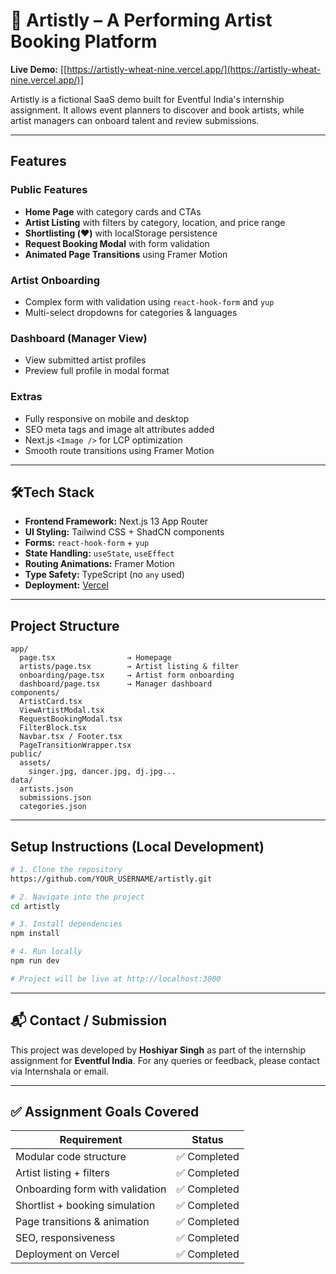 # 🎤 Artistly – A Performing Artist Booking Platform

**Live Demo:** [[https://artistly-wheat-nine.vercel.app/](https://artistly-wheat-nine.vercel.app/)]

Artistly is a fictional SaaS demo built for Eventful India's internship assignment. It allows event planners to discover and book artists, while artist managers can onboard talent and review submissions.

---

## Features

### Public Features
- **Home Page** with category cards and CTAs
- **Artist Listing** with filters by category, location, and price range
- **Shortlisting (❤️)** with localStorage persistence
- **Request Booking Modal** with form validation
- **Animated Page Transitions** using Framer Motion

### Artist Onboarding
- Complex form with validation using `react-hook-form` and `yup`
- Multi-select dropdowns for categories & languages

### Dashboard (Manager View)
- View submitted artist profiles
- Preview full profile in modal format

### Extras
- Fully responsive on mobile and desktop
- SEO meta tags and image alt attributes added
- Next.js `<Image />` for LCP optimization
- Smooth route transitions using Framer Motion

---

## 🛠Tech Stack

- **Frontend Framework:** Next.js 13 App Router
- **UI Styling:** Tailwind CSS + ShadCN components
- **Forms:** `react-hook-form` + `yup`
- **State Handling:** `useState`, `useEffect`
- **Routing Animations:** Framer Motion
- **Type Safety:** TypeScript (no `any` used)
- **Deployment:** [Vercel](https://vercel.com)

---

## Project Structure

```
app/
  page.tsx                → Homepage
  artists/page.tsx        → Artist listing & filter
  onboarding/page.tsx     → Artist form onboarding
  dashboard/page.tsx      → Manager dashboard
components/
  ArtistCard.tsx
  ViewArtistModal.tsx
  RequestBookingModal.tsx
  FilterBlock.tsx
  Navbar.tsx / Footer.tsx
  PageTransitionWrapper.tsx
public/
  assets/
    singer.jpg, dancer.jpg, dj.jpg...
data/
  artists.json
  submissions.json
  categories.json
```

---

## Setup Instructions (Local Development)

```bash
# 1. Clone the repository
https://github.com/YOUR_USERNAME/artistly.git

# 2. Navigate into the project
cd artistly

# 3. Install dependencies
npm install

# 4. Run locally
npm run dev

# Project will be live at http://localhost:3000
```

---

## 📬 Contact / Submission

This project was developed by **Hoshiyar Singh** as part of the internship assignment for **Eventful India**. For any queries or feedback, please contact via Internshala or email.

---

## ✅ Assignment Goals Covered

| Requirement                      | Status       |
|----------------------------------|--------------|
| Modular code structure           | ✅ Completed |
| Artist listing + filters         | ✅ Completed |
| Onboarding form with validation  | ✅ Completed |
| Shortlist + booking simulation   | ✅ Completed |
| Page transitions & animation     | ✅ Completed |
| SEO, responsiveness              | ✅ Completed |
| Deployment on Vercel             | ✅ Completed |
